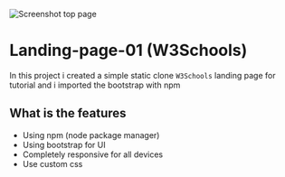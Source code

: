 ![Screenshot top page](https://raw.githubusercontent.com/womoboy/landing-page-01/main/src/images/screenshot-top.png)
# Landing-page-01 (W3Schools)

In this project i created a simple static clone `W3Schools` landing page for tutorial and i imported the bootstrap with npm

## What is the features
- Using npm (node package manager)
- Using bootstrap for UI
- Completely responsive for all devices
- Use custom css
